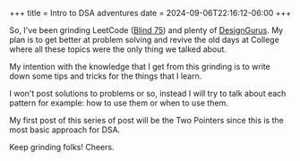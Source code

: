 +++
title = Intro to DSA adventures
date = 2024-09-06T22:16:12-06:00
+++

So, I've been grinding LeetCode ([Blind 75](https://leetcode.com/studyplan/leetcode-75/)) and plenty of [DesignGurus](https://www.designgurus.io/course/grokking-the-coding-interview). My plan is to get better at problem solving and revive the old days at College where all these topics were the only thing we talked about.

My intention with the knowledge that I get from this grinding is to write down some tips and tricks for the things that I learn.

I won't post solutions to problems or so, instead I will try to talk about each pattern for example: how to use them or when to use them.

My first post of this series of post will be the Two Pointers since this is the most basic approach for DSA.

Keep grinding folks!
Cheers.
